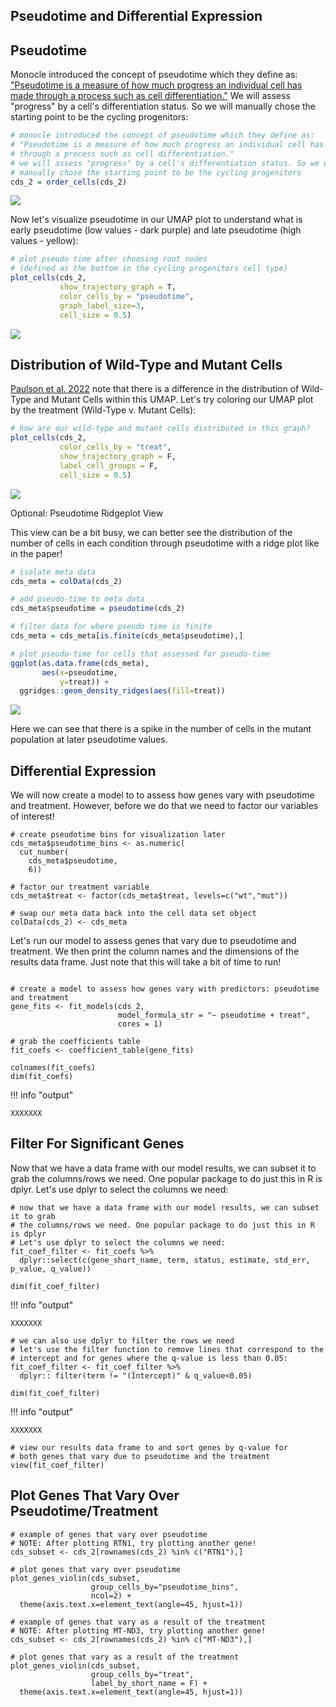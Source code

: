 ## Pseudotime and Differential Expression

## Pseudotime

Monocle introduced the concept of pseudotime which they define as: ["Pseudotime is a measure of how much progress an individual cell has made through a process such as cell differentiation."](https://cole-trapnell-lab.github.io/monocle3/docs/trajectories/) We will assess "progress" by a cell's differentiation status. So we will manually chose the starting point to be the cycling progenitors: 

```R
# monocle introduced the concept of pseudotime which they define as:
# "Pseudotime is a measure of how much progress an individual cell has made 
# through a process such as cell differentiation."
# we will assess "progress" by a cell's differentiation status. So we will
# manually chose the starting point to be the cycling progenitors
cds_2 = order_cells(cds_2) 
```

![](images/chosing_root.png)

Now let's visualize pseudotime in our UMAP plot to understand what is early pseudotime (low values - dark purple) and late pseudotime (high values - yellow):

```R
# plot pseudo time after choosing root nodes 
# (defined as the bottom in the cycling progenitors cell type)
plot_cells(cds_2,
           show_trajectory_graph = T,
           color_cells_by = "pseudotime",
           graph_label_size=3,
           cell_size = 0.5) 
```

![](images/pseudotime.png)

## Distribution of Wild-Type and Mutant Cells

[Paulson et al. 2022](https://www.nature.com/articles/s41586-021-04358-6) note that there is a difference in the distribution of Wild-Type and Mutant Cells within this UMAP. Let's try coloring our UMAP plot by the treatment (Wild-Type v. Mutant Cells):

```R
# how are our wild-type and mutant cells distributed in this graph?
plot_cells(cds_2, 
           color_cells_by = "treat", 
           show_trajectory_graph = F, 
           label_cell_groups = F,
           cell_size = 0.5) 
```

![](images/umap_treatment.png)

Optional: Pseudotime Ridgeplot View

This view can be a bit busy, we can better see the distribution of the number of cells in each condition through pseudotime with a ridge plot like in the paper!

```R
# isolate meta data
cds_meta = colData(cds_2)

# add pseudo-time to meta data
cds_meta$pseudotime = pseudotime(cds_2)

# filter data for where pseudo time is finite
cds_meta = cds_meta[is.finite(cds_meta$pseudotime),]

# plot pseudo-time for cells that assessed for pseudo-time
ggplot(as.data.frame(cds_meta), 
       aes(x=pseudotime,
           y=treat)) + 
  ggridges::geom_density_ridges(aes(fill=treat))  
```

![](images/ridgeplot_treatment.png)

Here we can see that there is a spike in the number of cells in the mutant population at later pseudotime values. 

## Differential Expression

We will now create a model to to assess how genes vary with pseudotime and treatment. However, before we do that we need to factor our variables of interest!

```{r prepare the data frame for modeling}
# create pseudotime bins for visualization later
cds_meta$pseudotime_bins <- as.numeric(
  cut_number(
    cds_meta$pseudotime,
    6))

# factor our treatment variable
cds_meta$treat <- factor(cds_meta$treat, levels=c("wt","mut"))

# swap our meta data back into the cell data set object
colData(cds_2) <- cds_meta
```

Let's run our model to assess genes that vary due to pseudotime and treatment. We then print the column names and the dimensions of the results data frame. Just note that this will take a bit of time to run!

```{r Factor Variables and Perform Differential Expression}

# create a model to assess how genes vary with predictors: pseudotime and treatment 
gene_fits <- fit_models(cds_2, 
                        model_formula_str = "~ pseudotime + treat",
                        cores = 1)

# grab the coefficients table
fit_coefs <- coefficient_table(gene_fits)

colnames(fit_coefs)
dim(fit_coefs)
```

!!! info "output"

    XXXXXXX

## Filter For Significant Genes

Now that we have a data frame with our model results, we can subset it to grab the columns/rows we need. One popular package to do just this in R is dplyr. Let's use dplyr to select the columns we need:

```{r filter the fit coeficients by column}
# now that we have a data frame with our model results, we can subset it to grab
# the columns/rows we need. One popular package to do just this in R is dplyr
# Let's use dplyr to select the columns we need:
fit_coef_filter <- fit_coefs %>% 
  dplyr::select(c(gene_short_name, term, status, estimate, std_err, p_value, q_value))

dim(fit_coef_filter)
```

!!! info "output"

    XXXXXXX

```{r filter the fit coeficients by row}
# we can also use dplyr to filter the rows we need
# let's use the filter function to remove lines that correspond to the
# intercept and for genes where the q-value is less than 0.05:
fit_coef_filter <- fit_coef_filter %>%
  dplyr:: filter(term != "(Intercept)" & q_value<0.05) 

dim(fit_coef_filter)
```

!!! info "output"

    XXXXXXX

```{r view our filtered results data frame}
# view our results data frame to and sort genes by q-value for 
# both genes that vary due to pseudotime and the treatment
view(fit_coef_filter)
```

## Plot Genes That Vary Over Pseudotime/Treatment

```{r Plot Pseudotime Genes}
# example of genes that vary over pseudotime 
# NOTE: After plotting RTN1, try plotting another gene!
cds_subset <- cds_2[rownames(cds_2) %in% c("RTN1"),]

# plot genes that vary over pseudotime
plot_genes_violin(cds_subset, 
                  group_cells_by="pseudotime_bins",
                  ncol=2) +  
  theme(axis.text.x=element_text(angle=45, hjust=1))
```

```{r Plot Treatment Genes}
# example of genes that vary as a result of the treatment
# NOTE: After plotting MT-ND3, try plotting another gene!
cds_subset <- cds_2[rownames(cds_2) %in% c("MT-ND3"),]

# plot genes that vary as a result of the treatment
plot_genes_violin(cds_subset, 
                  group_cells_by="treat",
                  label_by_short_name = F) +
  theme(axis.text.x=element_text(angle=45, hjust=1))

```

